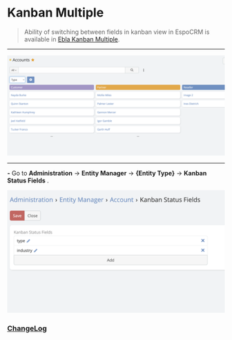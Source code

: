 # Kanban Multiple  <a href="https://www.eblasoft.com.tr/espocrm-extension-page/espocrm-ebla-kanban-multiple" target="_blank" id="ext-version" data-id="6362632594cb80dd7"></a>

> Ability of switching between fields in kanban view in EspoCRM is available
> in [Ebla Kanban Multiple](https://www.eblasoft.com.tr/espocrm-extension-page/espocrm-kanban-multiple).

---

![Kanban Multiple](../../_static/images/extensions/kanban-multiple/kanban.png)

---

**-** Go to **Administration** -> **Entity Manager** -> **{Entity Type}** -> **Kanban Status Fields** .

![Kanban Multiple](../../_static/images/extensions/kanban-multiple/kanban-op.png)

### <font color=gray> [ChangeLog](changelog.md) </font>
